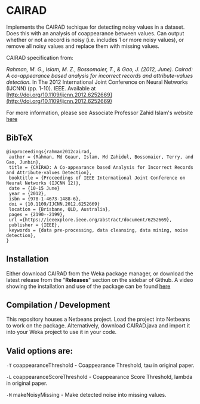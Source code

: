 # CAIRAD
Implements the CAIRAD techique for detecting noisy values in a dataset. Does this with an analysis of coappearance between values. Can output whether or not a record is noisy (i.e. includes 1 or more noisy values), or remove all noisy values and replace them with missing values. 

CAIRAD specification from:

*Rahman, M. G., Islam, M. Z., Bossomaier, T., & Gao, J. (2012, June). Cairad: A co-appearance based analysis for incorrect records and attribute-values detection.* In The 2012 International Joint Conference on Neural Networks (IJCNN) (pp. 1-10). IEEE. Available at [http://doi.org/10.1109/ijcnn.2012.6252669](http://doi.org/10.1109/ijcnn.2012.6252669)

For more information, please see Associate Professor Zahid Islam's website [here](http://csusap.csu.edu.au/~zislam/)

## BibTeX
```
@inproceedings{rahman2012cairad,
 author = {Rahman, Md Geaur, Islam, Md Zahidul, Bossomaier, Terry, and Gao, Junbin},
 title = {CAIRAD: A Co-appearance based Analysis for Incorrect Records and Attribute-values Detection},
 booktitle = {Proceedings of IEEE International Joint Conference on Neural Networks (IJCNN 12)},
 date = {10-15 June}
 year = {2012},
 isbn = {978-1-4673-1488-6},
 doi = {10.1109/IJCNN.2012.6252669}
 location = {Brisbane, QLD, Australia},
 pages = {2190--2199},
 url ={https://ieeexplore.ieee.org/abstract/document/6252669},
 publisher = {IEEE},
 keywords = {data pre-processing, data cleansing, data mining, noise detection},
}
```


## Installation
Either download CAIRAD from the Weka package manager, or download the latest release from the "**Releases**" section on the sidebar of Github. A video showing the installation and use of the package can be found [here](https://www.youtube.com/watch?v=JUyKobCxruI)

## Compilation / Development
This repository houses a Netbeans project. Load the project into Netbeans to work on the package. Alternatively, download CAIRAD.java and import it into your Weka project to use it in your code.

## Valid options are:

`-T`
coappearanceThreshold - Coappearance Threshold, tau in original paper.

`-L`
coappearanceScoreThreshold - Coappearance Score Threshold, lambda in original paper.

`-M`
makeNoisyMissing - Make detected noise into missing values. 
